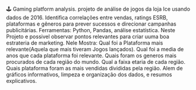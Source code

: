 🕹️ Gaming platform analysis.
projeto de análise de jogos da loja Ice usando dados de 2016. Identifica correlações entre vendas, ratings ESRB, plataformas e gêneros para prever sucessos e direcionar campanhas publicitárias. Ferramentas: Python, Pandas, análise estatística.
Neste Projeto e possivel observar pontos relevantes para criar uuma boa estrateria de marketing.
Nele Mostra: 
Qual foi a Plataforma mais relevante(Aquela que mais tiveram Jogos lançados).
Qual foi a media de anos que cada plataforma foi relevante.
Quais foram os generos mais procurados de cada região do mundo.
Qual a faixa etaria de cada região.
Quais plataforma foram as mais vendidas divididas pela região.
Alem de gráficos informativos, limpeza e organização dos dados, e resumos explicativos.
